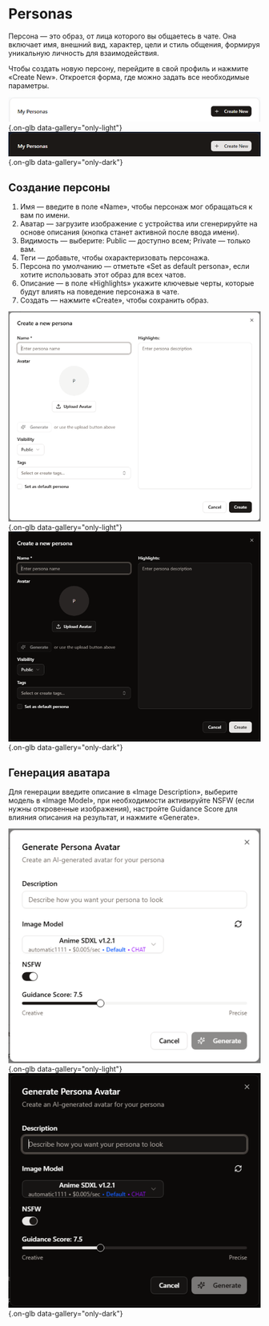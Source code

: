 # Personas

Персона — это образ, от лица которого вы общаетесь в чате. Она включает имя, внешний вид, характер, цели и стиль общения, формируя уникальную личность для взаимодействия.

Чтобы создать новую персону, перейдите в свой профиль и нажмите «Create New». Откроется форма, где можно задать все необходимые параметры.

![](../assets/image/profile/13.png#only-light){.on-glb data-gallery="only-light"}
![](../assets/image/profile/13_dark.png#only-dark){.on-glb data-gallery="only-dark"}

## Создание персоны

1. Имя — введите в поле «Name», чтобы персонаж мог обращаться к вам по имени.
2. Аватар — загрузите изображение с устройства или сгенерируйте на основе описания (кнопка станет активной после ввода имени).
3. Видимость — выберите:
	Public — доступно всем;
	Private — только вам.
4. Теги — добавьте, чтобы охарактеризовать персонажа.
5. Персона по умолчанию — отметьте «Set as default persona», если хотите использовать этот образ для всех чатов.
6. Описание — в поле «Highlights» укажите ключевые черты, которые будут влиять на поведение персонажа в чате.
7. Создать — нажмите «Create», чтобы сохранить образ.

![](../assets/image/profile/14.png#only-light){.on-glb data-gallery="only-light"}
![](../assets/image/profile/14_dark.png#only-dark){.on-glb data-gallery="only-dark"}

## Генерация аватара

Для генерации введите описание в «Image Description», выберите модель в «Image Model», при необходимости активируйте NSFW (если нужны откровенные изображения), настройте Guidance Score для влияния описания на результат, и нажмите «Generate».

![](../assets/image/profile/15.png#only-light){.on-glb data-gallery="only-light"}
![](../assets/image/profile/15_dark.png#only-dark){.on-glb data-gallery="only-dark"}